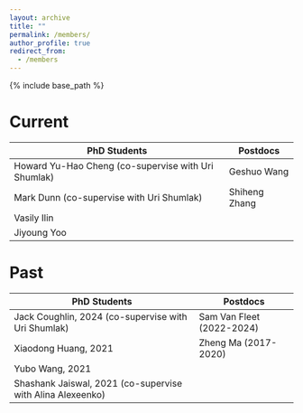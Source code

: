 ```yaml
---
layout: archive
title: ""
permalink: /members/
author_profile: true
redirect_from:
  - /members
---
```


{% include base_path %}

# Current
| PhD Students    | Postdocs |
| -------- | ------- |
| Howard Yu-Hao Cheng (co-supervise with Uri Shumlak)  | Geshuo Wang   |
| Mark Dunn (co-supervise with Uri Shumlak) | Shiheng Zhang    |
| Vasily Ilin   |    |
| Jiyoung Yoo   |    |


# Past
| PhD Students    | Postdocs |
| -------- | ------- |
| Jack Coughlin, 2024 (co-supervise with Uri Shumlak) | Sam Van Fleet (2022-2024)  |
| Xiaodong Huang, 2021 | Zheng Ma (2017-2020)   |
| Yubo Wang, 2021   |    |
| Shashank Jaiswal, 2021 (co-supervise with Alina Alexeenko)  |    |
